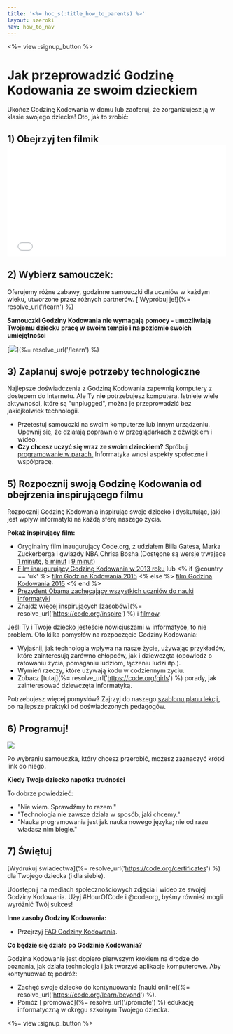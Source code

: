 ```yaml
---
title: '<%= hoc_s(:title_how_to_parents) %>'
layout: szeroki
nav: how_to_nav
---
```

<%= view :signup_button %>

# Jak przeprowadzić Godzinę Kodowania ze swoim dzieckiem

Ukończ Godzinę Kodowania w domu lub zaoferuj, że zorganizujesz ją w klasie swojego dziecka! Oto, jak to zrobić:

## 1) Obejrzyj ten filmik <iframe width="500" height="255" src="//www.youtube.com/embed/SrnvvWDm73k" frameborder="0" allowfullscreen mark="crwd-mark"></iframe> 

## 2) Wybierz samouczek:

Oferujemy różne zabawy, godzinne samouczki dla uczniów w każdym wieku, utworzone przez różnych partnerów. [ Wypróbuj je!](%= resolve_url('/learn') %)

**Samouczki Godziny Kodowania nie wymagają pomocy - umożliwiają Twojemu dziecku pracę w swoim tempie i na poziomie swoich umiejętności**

[![](/images/fit-700/tutorials.png)](%= resolve_url('/learn') %)

## 3) Zaplanuj swoje potrzeby technologiczne

Najlepsze doświadczenia z Godziną Kodowania zapewnią komputery z dostępem do Internetu. Ale Ty **nie** potrzebujesz komputera. Istnieje wiele aktywności, które są "unplugged", można je przeprowadzić bez jakiejkolwiek technologii.

- Przetestuj samouczki na swoim komputerze lub innym urządzeniu. Upewnij się, że działają poprawnie w przeglądarkach z dźwiękiem i wideo.
- **Czy chcesz uczyć się wraz ze swoim dzieckiem?** Spróbuj [ programowanie w parach.](http://www.ncwit.org/resources/pair-programming-box-power-collaborative-learning) Informatyka wnosi aspekty społeczne i współpracę.

## 5) Rozpocznij swoją Godzinę Kodowania od obejrzenia inspirującego filmu

Rozpocznij Godzinę Kodowania inspirując swoje dziecko i dyskutując, jaki jest wpływ informatyki na każdą sferę naszego życia.

**Pokaż inspirujący film:**

- Oryginalny film inaugurujący Code.org, z udziałem Billa Gatesa, Marka Zuckerberga i gwiazdy NBA Chrisa Bosha (Dostępne są wersje trwające [1 minutę](https://www.youtube.com/watch?v=qYZF6oIZtfc), [5 minut](https://www.youtube.com/watch?v=nKIu9yen5nc) i [9 minut](https://www.youtube.com/watch?v=dU1xS07N-FA))
- [Film inaugurujący Godzinę Kodowania w 2013 roku](https://www.youtube.com/watch?v=FC5FbmsH4fw) lub <% if @country == 'uk' %> [film Godzina Kodowania 2015](https://www.youtube.com/watch?v=7L97YMYqLHc) <% else %> [film Godzina Kodowania 2015](https://www.youtube.com/watch?v=7L97YMYqLHc) <% end %>
- [Prezydent Obama zachęcający wszystkich uczniów do nauki informatyki](https://www.youtube.com/watch?v=6XvmhE1J9PY)
- Znajdź więcej inspirujących [zasobów](%= resolve_url('https://code.org/inspire') %) i [filmów](https://www.youtube.com/playlist?list=PLzdnOPI1iJNfpD8i4Sx7U0y2MccnrNZuP).

Jeśli Ty i Twoje dziecko jesteście nowicjuszami w informatyce, to nie problem. Oto kilka pomysłów na rozpoczęcie Godziny Kodowania:

- Wyjaśnij, jak technologia wpływa na nasze życie, używając przykładów, które zainteresują zarówno chłopców, jak i dziewczęta (opowiedz o ratowaniu życia, pomaganiu ludziom, łączeniu ludzi itp.).
- Wymień rzeczy, które używają kodu w codziennym życiu.
- Zobacz [tutaj](%= resolve_url('https://code.org/girls') %) porady, jak zainteresować dziewczęta informatyką.

Potrzebujesz więcej pomysłów? Zajrzyj do naszego [ szablonu planu lekcji](/files/AfterschoolEducatorLessonPlanOutline.docx), po najlepsze praktyki od doświadczonych pedagogów.

## 6) Programuj!

<img src="/images/fit-700/tutorial-short-link.png" />

Po wybraniu samouczka, który chcesz przerobić, możesz zaznaczyć krótki link do niego.

**Kiedy Twoje dziecko napotka trudności**

To dobrze powiedzieć:

- "Nie wiem. Sprawdźmy to razem."
- "Technologia nie zawsze działa w sposób, jaki chcemy."
- "Nauka programowania jest jak nauka nowego języka; nie od razu władasz nim biegle."

## 7) Świętuj

[Wydrukuj świadectwa](%= resolve_url('https://code.org/certificates') %) dla Twojego dziecka (i dla siebie).

Udostępnij na mediach społecznościowych zdjęcia i wideo ze swojej Godziny Kodowania. Użyj #HourOfCode i @codeorg, byśmy również mogli wyróżnić Twój sukces!

**Inne zasoby Godziny Kodowania:**

- Przejrzyj [FAQ Godziny Kodowania](https://support.code.org/hc/en-us/categories/200147083-Hour-of-Code).

**Co będzie się działo po Godzinie Kodowania?**

Godzina Kodowanie jest dopiero pierwszym krokiem na drodze do poznania, jak działa technologia i jak tworzyć aplikacje komputerowe. Aby kontynuować tę podróż:

- Zachęć swoje dziecko do kontynuowania [nauki online](%= resolve_url('https://code.org/learn/beyond') %).
- Pomóż [ promować](%= resolve_url('/promote') %) edukację informatyczną w okręgu szkolnym Twojego dziecka.

<%= view :signup_button %>
